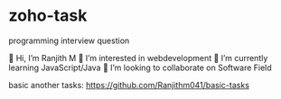 # zoho-task

programming interview question


👋 Hi, I’m Ranjith M
👀 I’m interested in webdevelopment
🌱 I’m currently learning JavaScript/Java
💞️ I’m looking to collaborate on Software Field

basic another tasks:   https://github.com/Ranjithm041/basic-tasks
